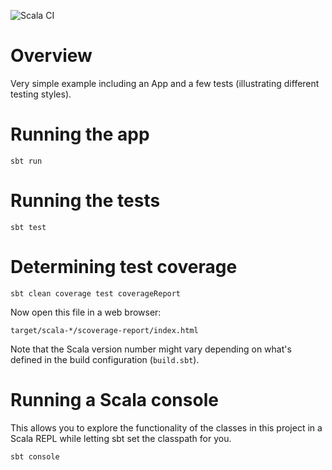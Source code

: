 ![Scala CI](https://github.com/EricSpencer00/echotest-scala/actions/workflows/scala.yml/badge.svg) 


# Overview

Very simple example including an App and a few tests 
(illustrating different testing styles).

# Running the app

    sbt run

# Running the tests

    sbt test

# Determining test coverage

    sbt clean coverage test coverageReport
	
Now open this file in a web browser:

    target/scala-*/scoverage-report/index.html

Note that the Scala version number might vary depending on what's defined in the build configuration (`build.sbt`).    

# Running a Scala console

This allows you to explore the functionality of the classes in this
project in a Scala REPL while letting sbt set the classpath for you.

    sbt console
